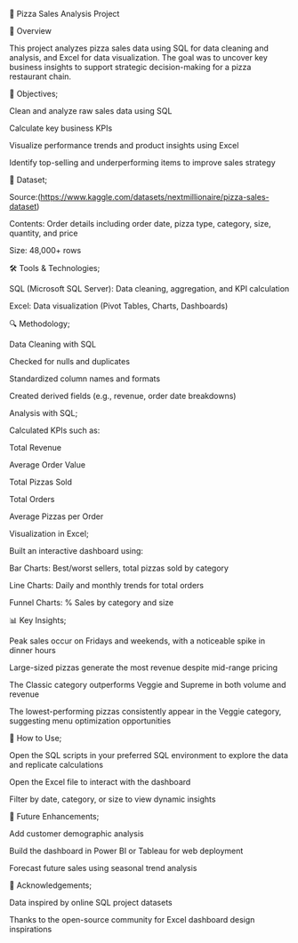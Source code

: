 🍕 Pizza Sales Analysis Project

📌 Overview

This project analyzes pizza sales data using SQL for data cleaning and analysis, and Excel for data visualization. The goal was to uncover key business insights to support strategic decision-making for a pizza restaurant chain.

🎯 Objectives;

Clean and analyze raw sales data using SQL

Calculate key business KPIs

Visualize performance trends and product insights using Excel

Identify top-selling and underperforming items to improve sales strategy

📂 Dataset;

Source:(https://www.kaggle.com/datasets/nextmillionaire/pizza-sales-dataset)

Contents: Order details including order date, pizza type, category, size, quantity, and price

Size:  48,000+ rows 

🛠️ Tools & Technologies;

SQL (Microsoft SQL Server): Data cleaning, aggregation, and KPI calculation

Excel: Data visualization (Pivot Tables, Charts, Dashboards)

🔍 Methodology;

Data Cleaning with SQL

Checked for nulls and duplicates

Standardized column names and formats

Created derived fields (e.g., revenue, order date breakdowns)

Analysis with SQL;

Calculated KPIs such as:

Total Revenue

Average Order Value

Total Pizzas Sold

Total Orders

Average Pizzas per Order

Visualization in Excel;

Built an interactive dashboard using:

Bar Charts: Best/worst sellers, total pizzas sold by category

Line Charts: Daily and monthly trends for total orders

Funnel Charts: % Sales by category and size

📊 Key Insights;

Peak sales occur on Fridays and weekends, with a noticeable spike in dinner hours

Large-sized pizzas generate the most revenue despite mid-range pricing

The Classic category outperforms Veggie and Supreme in both volume and revenue

The lowest-performing pizzas consistently appear in the Veggie category, suggesting menu optimization opportunities

📁 How to Use;

Open the SQL scripts in your preferred SQL environment to explore the data and replicate calculations

Open the Excel file to interact with the dashboard

Filter by date, category, or size to view dynamic insights

🚀 Future Enhancements;

Add customer demographic analysis

Build the dashboard in Power BI or Tableau for web deployment

Forecast future sales using seasonal trend analysis

🙏 Acknowledgements;

Data inspired by online SQL project datasets

Thanks to the open-source community for Excel dashboard design inspirations
